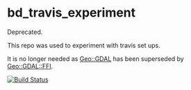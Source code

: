 # bd_travis_experiment
Deprecated.

This repo was used to experiment with travis set ups.  

It is no longer needed as [Geo::GDAL](https://metacpan.org/release/Geo-GDAL) has been superseded by [Geo::GDAL::FFI](https://metacpan.org/release/Geo-GDAL-FFI).  


[![Build Status](https://travis-ci.org/shawnlaffan/bd_travis_experiment.png?branch=master)](https://travis-ci.org/shawnlaffan/bd_travis_experiment)

